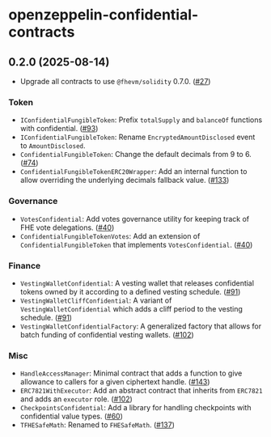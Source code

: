 # openzeppelin-confidential-contracts


## 0.2.0 (2025-08-14)

- Upgrade all contracts to use `@fhevm/solidity` 0.7.0. ([#27](https://github.com/OpenZeppelin/openzeppelin-confidential-contracts/pull/27))

### Token
- `IConfidentialFungibleToken`: Prefix `totalSupply` and `balanceOf` functions with confidential. ([#93](https://github.com/OpenZeppelin/openzeppelin-confidential-contracts/pull/93))
- `IConfidentialFungibleToken`: Rename `EncryptedAmountDisclosed` event to `AmountDisclosed`.
- `ConfidentialFungibleToken`: Change the default decimals from 9 to 6. ([#74](https://github.com/OpenZeppelin/openzeppelin-confidential-contracts/pull/74))
- `ConfidentialFungibleTokenERC20Wrapper`: Add an internal function to allow overriding the underlying decimals fallback value. ([#133](https://github.com/OpenZeppelin/openzeppelin-confidential-contracts/pull/133))

### Governance
- `VotesConfidential`: Add votes governance utility for keeping track of FHE vote delegations. ([#40](https://github.com/OpenZeppelin/openzeppelin-confidential-contracts/pull/40))
- `ConfidentialFungibleTokenVotes`: Add an extension of `ConfidentialFungibleToken` that implements `VotesConfidential`. ([#40](https://github.com/OpenZeppelin/openzeppelin-confidential-contracts/pull/40))

### Finance
- `VestingWalletConfidential`: A vesting wallet that releases confidential tokens owned by it according to a defined vesting schedule. ([#91](https://github.com/OpenZeppelin/openzeppelin-confidential-contracts/pull/91))
- `VestingWalletCliffConfidential`: A variant of `VestingWalletConfidential` which adds a cliff period to the vesting schedule. ([#91](https://github.com/OpenZeppelin/openzeppelin-confidential-contracts/pull/91))
- `VestingWalletConfidentialFactory`: A generalized factory that allows for batch funding of confidential vesting wallets. ([#102](https://github.com/OpenZeppelin/openzeppelin-confidential-contracts/pull/102))

### Misc
- `HandleAccessManager`: Minimal contract that adds a function to give allowance to callers for a given ciphertext handle. ([#143](https://github.com/OpenZeppelin/openzeppelin-confidential-contracts/pull/143))
- `ERC7821WithExecutor`: Add an abstract contract that inherits from `ERC7821` and adds an `executor` role. ([#102](https://github.com/OpenZeppelin/openzeppelin-confidential-contracts/pull/102))
- `CheckpointsConfidential`: Add a library for handling checkpoints with confidential value types. ([#60](https://github.com/OpenZeppelin/openzeppelin-confidential-contracts/pull/60))
- `TFHESafeMath`: Renamed to `FHESafeMath`. ([#137](https://github.com/OpenZeppelin/openzeppelin-confidential-contracts/pull/137))

